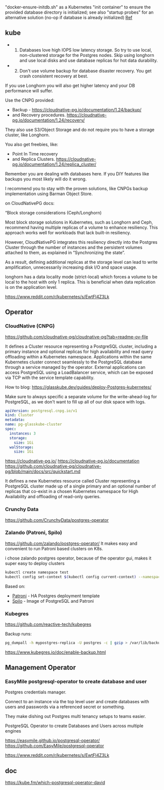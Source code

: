 


"docker-ensure-initdb.sh" as a Kubernetes "init container"
to ensure the provided database directory is initialized; see also "startup probes" for an alternative solution
(no-op if database is already initialized)
[Ref](https://github.com/docker-library/postgres/blob/d08757ccb56ee047efd76c41dbc148e2e2c4f68f/16/bookworm/docker-ensure-initdb.sh)

## kube

* 1. Databases love high IOPS low latency storage. So try to use local, non-clustered storage for the Postgres nodes. Skip using longhorn and use local disks and use database replicas for hot data durability. 
* 2. Don't use volume backup for database disaster recovery. You get crash consistent recovery at best. 

If you use Longhorn you will also get higher latency and your DB performance will suffer. 

Use the CNPG provided:
* Backup - https://cloudnative-pg.io/documentation/1.24/backup/
* and Recovery procedures. https://cloudnative-pg.io/documentation/1.24/recovery/

They also use S3/Object Storage and do not require you to have a storage cluster, like Longhorn. 

You also get freebies, like:
* Point In Time recovery 
* and Replica Clusters. https://cloudnative-pg.io/documentation/1.24/replica_cluster/

Remember you are dealing with databases here. If you DIY features like backups you most likely will do it wrong. 

I recommend you to stay with the proven solutions, like CNPGs backup implementation using Barman Object Store.

on CloudNativePG docs:

“Block storage considerations (Ceph/Longhorn)

Most block storage solutions in Kubernetes, such as Longhorn and Ceph, recommend having multiple replicas of a volume to enhance resiliency. This approach works well for workloads that lack built-in resiliency.

However, CloudNativePG integrates this resiliency directly into the Postgres Cluster through the number of instances and the persistent volumes attached to them, as explained in “Synchronizing the state”.

As a result, defining additional replicas at the storage level can lead to write amplification, unnecessarily increasing disk I/O and space usage.

longhorn has a data locality mode (strict-local) which forces a volume to be local to the host with only 1 replica. This is beneficial when data replication is on the application level.

https://www.reddit.com/r/kubernetes/s/EwtFl4Z3Lk



## Operator



### CloudNative (CNPG)

https://github.com/cloudnative-pg/cloudnative-pg?tab=readme-ov-file

It defines a Cluster resource representing a PostgreSQL cluster, including a primary instance and optional replicas for high availability and read query offloading within a Kubernetes namespace. Applications within the same Kubernetes cluster connect seamlessly to the PostgreSQL database through a service managed by the operator. External applications can access PostgreSQL using a LoadBalancer service, which can be exposed via TCP with the service template capability.

How to blog:
https://glasskube.dev/guides/deploy-Postgres-kubernetes/

Make sure to always specific a separate volume for the write-ahead-log for PostgreSQL, as we don't want to fill up all of our disk space with logs.
```yaml
apiVersion: postgresql.cnpg.io/v1
kind: Cluster
metadata:
name: pg-glasskube-cluster
spec:
  instances: 3
  storage:
    size: 1Gi
  walStorage:
    size: 1Gi
```

https://cloudnative-pg.io/
https://cloudnative-pg.io/documentation
https://github.com/cloudnative-pg/cloudnative-pg/blob/main/docs/src/quickstart.md

It defines a new Kubernetes resource called Cluster representing
a PostgreSQL cluster made up of a single primary
and an optional number of replicas that co-exist
in a chosen Kubernetes namespace for High Availability and offloading of read-only queries.

### Crunchy Data




https://github.com/CrunchyData/postgres-operator



### Zalando (Patroni, Spilo)


https://github.com/zalando/postgres-operator/
It makes easy and convenient to run Patroni based clusters on K8s.

i chose zalando postgres operator, because of the operator gui, makes it super easy to deploy clusters


```bash
kubectl create namespace test
kubectl config set-context $(kubectl config current-context) --namespace=test
```

Based on:
* [Patroni](https://github.com/patroni/patroni) - HA Postgres deployment template
* [Spilo](https://github.com/zalando/spilo) - Image of PostgreSQL and Patroni

### Kubegres

https://github.com/reactive-tech/kubegres

Backup runs: 
```bash
pg_dumpall -h mypostgres-replica -U postgres -c | gzip > /var/lib/backup/mypostgres-backup-05_10_2021_10_36_00.gz
```
https://www.kubegres.io/doc/enable-backup.html

## Management Operator

### EasyMile postgresql-operator to create database and user

Postgres credentials manager.

Connect to an instance via the top level user and create databases with users and passwords via a referenced secret or something.

They make dishing out Postgres multi tenancy setups to teams easier.

PostgreSQL Operator to create Databases and Users across multiple engines

https://easymile.github.io/postgresql-operator/
https://github.com/EasyMile/postgresql-operator

https://www.reddit.com/r/kubernetes/s/EwtFl4Z3Lk


## doc

https://kube.fm/which-postgresql-operator-david

